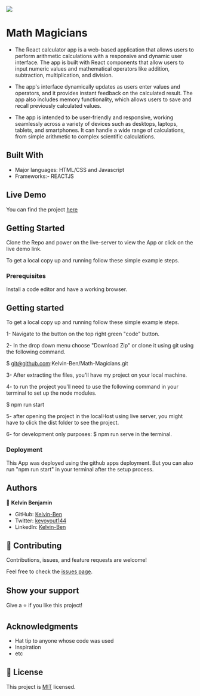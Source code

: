 ![](https://img.shields.io/badge/Microverse-blueviolet)

# Math Magicians

- The React calculator app is a web-based application that allows users to perform arithmetic calculations with a responsive and dynamic user interface. The app is built with React components that allow users to input numeric values and mathematical operators like addition, subtraction, multiplication, and division.

- The app's interface dynamically updates as users enter values and operators, and it provides instant feedback on the calculated result. The app also includes memory functionality, which allows users to save and recall previously calculated values.

- The app is intended to be user-friendly and responsive, working seamlessly across a variety of devices such as desktops, laptops, tablets, and smartphones. It can handle a wide range of calculations, from simple arithmetic to complex scientific calculations.

## Built With

- Major languages: HTML/CSS and Javascript
- Frameworks:- REACTJS

## Live Demo 

You can find the project [here](https://reactcalcalculatorapp.netlify.app/)


## Getting Started

Clone the Repo and power on the live-server to view the App or click on the live demo link.

To get a local copy up and running follow these simple example steps.

### Prerequisites

Install a code editor and have a working browser.

## Getting started

To get a local copy up and running follow these simple example steps.

1- Navigate to the button on the top right green "code" button.

2- In the drop down menu choose "Download Zip" or clone it using git using the following command.

$ git@github.com:Kelvin-Ben/Math-Magicians.git

3- After extracting the files, you'll have my project on your local machine.

4- to run the project you'll need to use the following command in your terminal to set up the node modules.

$ npm run start

5- after opening the project in the localHost using live server, you might have to click the dist folder to see the project.

6- for development only purposes: $ npm run serve in the terminal.


### Deployment

This App was deployed using the github apps deployment. But you can also run "npm run start" in your terminal after the setup process.

## Authors

👤 **Kelvin Benjamin**

- GitHub: [Kelvin-Ben](https://github.com/Kelvin-Ben)
- Twitter: [kevoyout144](https://twitter.com/kevoyout144)
- LinkedIn: [Kelvin-Ben](https://www.linkedin.com/in/kelvin-ben-323043173/)


## 🤝 Contributing

Contributions, issues, and feature requests are welcome!

Feel free to check the [issues page](../../issues/).

## Show your support

Give a ⭐️ if you like this project!

## Acknowledgments

- Hat tip to anyone whose code was used
- Inspiration
- etc

## 📝 License

This project is [MIT](./LICENSE) licensed.
